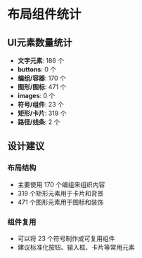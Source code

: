 # 布局组件统计

## UI元素数量统计

- **文字元素**: 186 个
- **buttons**: 0 个
- **编组/容器**: 170 个
- **图形/图标**: 471 个
- **images**: 0 个
- **符号/组件**: 23 个
- **矩形/卡片**: 319 个
- **路径/线条**: 2 个

## 设计建议

### 布局结构
- 主要使用 170 个编组来组织内容
- 319 个矩形元素用于卡片和背景
- 471 个图形元素用于图标和装饰

### 组件复用
- 可以将 23 个符号制作成可复用组件
- 建议标准化按钮、输入框、卡片等常用元素
